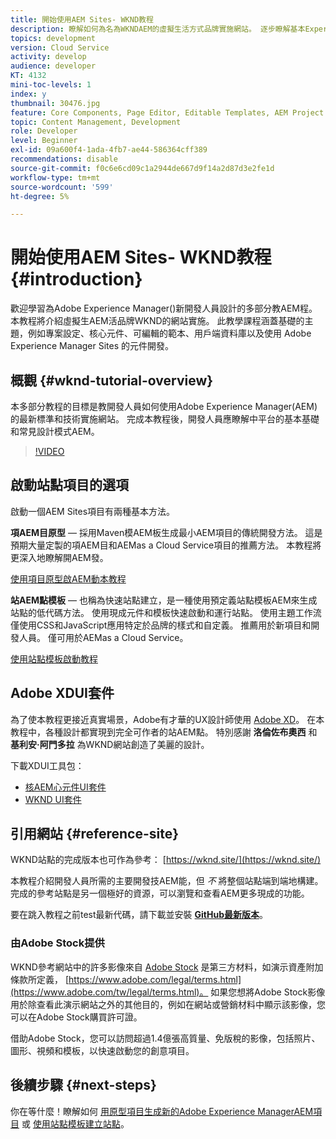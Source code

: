 ```yaml
---
title: 開始使用AEM Sites- WKND教程
description: 瞭解如何為名為WKNDAEM的虛擬生活方式品牌實施網站。 逐步瞭解基本Experience Manager主題，如項目設定、主要原型、核心元件、可編輯模板、客戶端庫和元件開發。
topics: development
version: Cloud Service
activity: develop
audience: developer
KT: 4132
mini-toc-levels: 1
index: y
thumbnail: 30476.jpg
feature: Core Components, Page Editor, Editable Templates, AEM Project Archetype
topic: Content Management, Development
role: Developer
level: Beginner
exl-id: 09a600f4-1ada-4fb7-ae44-586364cff389
recommendations: disable
source-git-commit: f0c6e6cd09c1a2944de667d9f14a2d87d3e2fe1d
workflow-type: tm+mt
source-wordcount: '599'
ht-degree: 5%

---
```


# 開始使用AEM Sites- WKND教程 {#introduction}

歡迎學習為Adobe Experience Manager()新開發人員設計的多部分教AEM程。 本教程將介紹虛擬生AEM活品牌WKND的網站實施。 此教學課程涵蓋基礎的主題，例如專案設定、核心元件、可編輯的範本、用戶端資料庫以及使用 Adobe Experience Manager Sites 的元件開發。

## 概觀 {#wknd-tutorial-overview}

本多部分教程的目標是教開發人員如何使用Adobe Experience Manager(AEM)的最新標準和技術實施網站。 完成本教程後，開發人員應瞭解中平台的基本基礎和常見設計模式AEM。

>[!VIDEO](https://video.tv.adobe.com/v/30476?quality=12&learn=on)

## 啟動站點項目的選項

啟動一個AEM Sites項目有兩種基本方法。

**項AEM目原型**  — 採用Maven模AEM板生成最小AEM項目的傳統開發方法。 這是預期大量定製的項AEM目和AEMas a Cloud Service項目的推薦方法。 本教程將更深入地瞭解開AEM發。

[使用項目原型啟AEM動本教程](./project-archetype/overview.md)

**站AEM點模板**  — 也稱為快速站點建立，是一種使用預定義站點模板AEM來生成站點的低代碼方法。 使用現成元件和模板快速啟動和運行站點。 使用主題工作流僅使用CSS和JavaScript應用特定於品牌的樣式和自定義。 推薦用於新項目和開發人員。 僅可用於AEMas a Cloud Service。

[使用站點模板啟動教程](./site-template/create-site.md)

## Adobe XDUI套件

為了使本教程更接近真實場景，Adobe有才華的UX設計師使用 [Adobe XD](https://www.adobe.com/products/xd.html)。 在本教程中，各種設計都實現到完全可作者的站AEM點。 特別感謝 **洛倫佐布奧西** 和 **基利安·阿門多拉** 為WKND網站創造了美麗的設計。

下載XDUI工具包：

* [核AEM心元件UI套件](assets/overview/AEM-CoreComponents-UI-Kit.xd)
* [WKND UI套件](https://github.com/adobe/aem-guides-wknd/releases/download/aem-guides-wknd-0.0.2/AEM_UI-kit-WKND.xd)

## 引用網站 {#reference-site}

WKND站點的完成版本也可作為參考： [https://wknd.site/](https://wknd.site/)

本教程介紹開發人員所需的主要開發技AEM能，但 *不* 將整個站點端到端地構建。 完成的參考站點是另一個極好的資源，可以瀏覽和查看AEM更多現成的功能。

要在跳入教程之前test最新代碼，請下載並安裝 **[GitHub最新版本](https://github.com/adobe/aem-guides-wknd/releases/latest)**。

### 由Adobe Stock提供

WKND參考網站中的許多影像來自 [Adobe Stock](https://stock.adobe.com/) 是第三方材料，如演示資產附加條款所定義， [https://www.adobe.com/legal/terms.html](https://www.adobe.com/tw/legal/terms.html)。 如果您想將Adobe Stock影像用於除查看此演示網站之外的其他目的，例如在網站或營銷材料中顯示該影像，您可以在Adobe Stock購買許可證。

借助Adobe Stock，您可以訪問超過1.4億張高質量、免版稅的影像，包括照片、圖形、視頻和模板，以快速啟動您的創意項目。

## 後續步驟 {#next-steps}

你在等什麼！瞭解如何 [用原型項目生成新的Adobe Experience ManagerAEM項目](./project-archetype/overview.md) 或 [使用站點模板建立站點](./site-template/create-site.md)。
